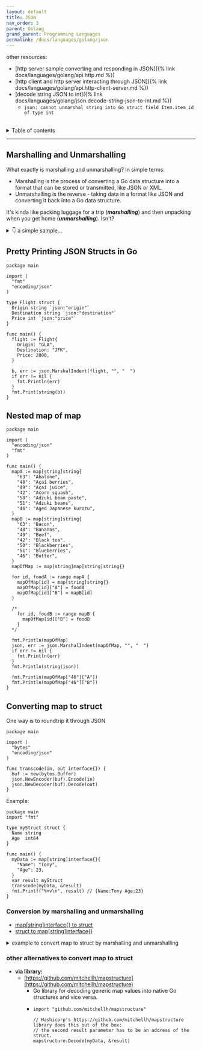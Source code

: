 ```yaml
---
layout: default
title: JSON
nav_order: 3
parent: Golang
grand_parent: Programming Languages
permalink: /docs/languages/golang/json
---
```


other resources:
- [http server sample converting and responding in JSON]({% link docs/languages/golang/api.http.md %})
- [http client and http server interacting through JSON]({% link docs/languages/golang/api.http-client-server.md %})
- [decode string JSON to int]({% link docs/languages/golang/json.decode-string-json-to-int.md %})
  - `json: cannot unmarshal string into Go struct field Item.item_id of type int`

<br/>

<details markdown="block">
  <summary>
    Table of contents
  </summary>
  {: .text-delta }
1. TOC
{:toc}
</details>

----

## Marshalling and Unmarshalling

What exactly is marshalling and unmarshalling? In simple terms:
- Marshalling is the process of converting a Go data structure into a format that can be stored or transmitted, like JSON or XML.
- Unmarshalling is the reverse - taking data in a format like JSON and converting it back into a Go data structure.

It's kinda like packing luggage for a trip (*__marshalling__*) and then unpacking when you get home (*__unmarshalling__*). Isn't?

<details markdown="block">
  <summary>
    👇 a simple sample...
  </summary>

This is where marshalling comes in handy!
```golang
package main

import (
  "encoding/json"
  "fmt"
)

type Person struct {
  Name string
  Age  int
}

func main() {
  p := Person{"rahul", 12}
  jsondata, _ := json.Marshal(p)

  fmt.Println(string(jsondata)) // Json Data:=> {"Name":"rahul","Age":12}
  fmt.Println(jsondata)         // Marshal Data:=> [123 34 78 97 109 101 34 58 34 114 97 104 117 108 34 44 34 65 103 101 34 58 49 50 125]

}
```

Unmarshalling is equally easy
```golang
var unmarshalledP Person
json.Unmarshal(jsonData, &unmarshalledP)
fmt.Println(unmarshalledP)
```

*Marshalling and unmarshalling use the concept of __encoders__ and __decoders__ in Go. An encoder writes structured Go data into a standard format like JSON. A decoder reads data in a standard format and converts it back into Go data structures.*

------

</details>

## Pretty Printing JSON Structs in Go

```golang
package main

import (
  "fmt"
  "encoding/json"
)

type Flight struct {
  Origin string `json:"origin"`
  Destination string `json:"destination"`
  Price int `json:"price"`
}

func main() {
  flight := Flight{
    Origin: "GLA",
    Destination: "JFK",
    Price: 2000,
  }

  b, err := json.MarshalIndent(flight, "", "  ")
  if err != nil {
    fmt.Println(err)
  }
  fmt.Print(string(b))
}
```

## Nested map of map

```golang
package main

import (
  "encoding/json"
  "fmt"
)

func main() {
  mapA := map[string]string{
    "63": "Abalone",
    "48": "Açaí berries",
    "49": "Açaí juice",
    "42": "Acorn squash",
    "50": "Adzuki bean paste",
    "51": "Adzuki beans",
    "46": "Aged Japanese kurozu",
  }
  mapB := map[string]string{
    "63": "Bacon",
    "48": "Bananas",
    "49": "Beef",
    "42": "Black tea",
    "50": "Blackberries",
    "51": "Blueberries",
    "46": "Butter",
  }
  mapOfMap := map[string]map[string]string{}

  for id, foodA := range mapA {
    mapOfMap[id] = map[string]string{}
    mapOfMap[id]["A"] = foodA
    mapOfMap[id]["B"] = mapB[id]
  }

  /*
    for id, foodB := range mapB {
      mapOfMap[id]["B"] = foodB
    }
  */

  fmt.Println(mapOfMap)
  json, err := json.MarshalIndent(mapOfMap, "", "  ")
  if err != nil {
    fmt.Println(err)
  }
  fmt.Println(string(json))

  fmt.Println(mapOfMap["46"]["A"])
  fmt.Println(mapOfMap["46"]["B"])
}
```

## Converting map to struct

One way is to roundtrip it through JSON

```golang
package main

import (
  "bytes"
  "encoding/json"
)

func transcode(in, out interface{}) {
  buf := new(bytes.Buffer)
  json.NewEncoder(buf).Encode(in)
  json.NewDecoder(buf).Decode(out)
}
```

Example:
```golang
package main
import "fmt"

type myStruct struct {
  Name string
  Age  int64
}

func main() {
  myData := map[string]interface{}{
    "Name": "Tony",
    "Age": 23,
  }
  var result myStruct
  transcode(myData, &result)
  fmt.Printf("%+v\n", result) // {Name:Tony Age:23}
}
```

### Conversion by marshalling and unmarshalling

- [map[string]interface{} to struct](https://hossainemruz.gitbook.io/notes/go/conversion/map-string-interface-to-struct#map-string-interface-to-struct)
- [struct to map[string]interface{}](https://hossainemruz.gitbook.io/notes/go/conversion/map-string-interface-to-struct#struct-to-map-string-interface)

<details markdown="block"><summary>example to convert map to struct by marshalling and unmarshalling</summary>

__`map[string]interface{} to struct`__
```golang
package main

import (
  "encoding/json"
  "fmt"
)

func main() {
  // map data
  mapData := map[string]interface{}{
    "Name": "noknow",
    "Age": 2,
    "Admin": true,
    "Hobbies": []string{"IT","Travel"},
    "Address": map[string]interface{}{
      "PostalCode": 1111,
      "Country": "Japan",
    },
    "Null": nil,
  }

  // struct - Need to be defined according to the above map data.
  type Addr struct {
    PostalCode int
    Country string
  }
  type Me struct {
    Name string
    Age int
    Admin bool
    Hobbies []string
    Address Addr
    Null interface{}
  }

  // Convert map to json string
  jsonStr, err := json.Marshal(mapData)
  if err != nil {
    fmt.Println(err)
  }

  // Convert json string to struct
  var me Me
  if err := json.Unmarshal(jsonStr, &me); err != nil {
    fmt.Println(err)
  }

  // Output
  fmt.Printf("Name: %s
Age: %d
Admin: %t
Hobbies: %v
Address: %v
Null: %v
", me.Name, me.Age, me.Admin, me.Hobbies, me.Address, me.Null)
}
```

__`struct to map[string]interface{}`__
```golang
package main

import (
  "encoding/json"
  "fmt"
)

func main() {
  // struct data
  type Addr struct {
    PostalCode int
    Country string
  }
  type Me struct {
    Name string
    Age int
    Admin bool
    Hobbies []string
    Address Addr
    Null interface{}
  }
  addr := Addr{
    PostalCode: 1111,
    Country: "Japan",
  }
  me := Me{
    Name: "noknow",
    Age: 2,
    Admin: true,
    Hobbies: []string{"IT","Travel"},
    Address: addr,
    Null: nil,
  }

  // Convert map to json string
  jsonStr, err := json.Marshal(me)
  if err != nil {
    fmt.Println(err)
  }

  // Convert struct
  var mapData map[string]interface{}
  if err := json.Unmarshal(jsonStr, &mapData); err != nil {
    fmt.Println(err)
  }

  // Output
  fmt.Printf("Name: %v (%T)
Age: %v (%T)
Admin: %v (%T)
Hobbies: %v (%T)
Address: %v (%T)
Null: %v (%T)
", mapData["Name"], mapData["Name"], mapData["Age"], mapData["Age"], mapData["Admin"], mapData["Admin"], mapData["Hobbies"], mapData["Hobbies"], mapData["Address"], mapData["Address"], mapData["Null"], mapData["Null"])
}
```

-----
<!-- example to convert map to struct by marshalling and unmarshalling -->
</details>

### other alternatives to convert map to struct

- __via library:__
  - [https://github.com/mitchellh/mapstructure](https://github.com/mitchellh/mapstructure)
    - Go library for decoding generic map values into native Go structures and vice versa.
    - ```golang
      import "github.com/mitchellh/mapstructure"

      // Hashicorp's https://github.com/mitchellh/mapstructure library does this out of the box:
      // the second result parameter has to be an address of the struct.
      mapstructure.Decode(myData, &result)
      ```


